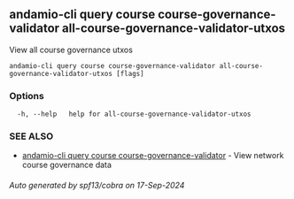 ## andamio-cli query course course-governance-validator all-course-governance-validator-utxos

View all course governance utxos

```
andamio-cli query course course-governance-validator all-course-governance-validator-utxos [flags]
```

### Options

```
  -h, --help   help for all-course-governance-validator-utxos
```

### SEE ALSO

* [andamio-cli query course course-governance-validator](andamio-cli_query_course_course-governance-validator.md.md)	 - View network course governance data

###### Auto generated by spf13/cobra on 17-Sep-2024
